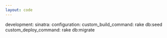 ```yaml
---
layout: code
---
```


development:
    sinatra:
        configuration:
            custom_build_command: rake db:seed
            custom_deploy_command: rake db:migrate
